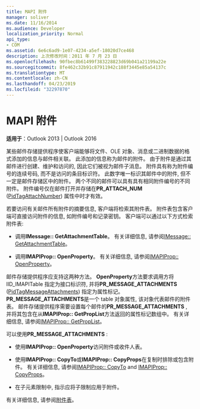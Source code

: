 ```yaml
---
title: MAPI 附件
manager: soliver
ms.date: 11/16/2014
ms.audience: Developer
localization_priority: Normal
api_type:
- COM
ms.assetid: 6e6c6ad9-1e07-4234-a5ef-18020d7ce468
description: 上次修改时间：2011 年 7 月 23 日
ms.openlocfilehash: 90fbec8b61499f383228823d69b041a21199a22e
ms.sourcegitcommit: 8fe462c32b91c87911942c188f3445e85a54137c
ms.translationtype: MT
ms.contentlocale: zh-CN
ms.lasthandoff: 04/23/2019
ms.locfileid: "32297870"
---
```

# <a name="mapi-attachments"></a>MAPI 附件

  
  
**适用于**：Outlook 2013 | Outlook 2016 
  
某些邮件存储提供程序使客户端能够将文件、OLE 对象、消息或二进制数据的格式添加的信息与邮件相关联。 此添加的信息称为邮件的附件。 由于附件是通过其邮件进行创建、维护和访问的, 因此它们被视为邮件子消息。 附件具有称为附件编号的连续号码, 而不是访问的条目标识符。 此数字唯一标识其邮件中的附件, 但不一定是邮件存储区中的附件。 两个不同的邮件可以具有具有相同附件编号的不同附件。 附件编号仅在邮件打开并存储在**PR_ATTACH_NUM** ([PidTagAttachNumber](pidtagattachnumber-canonical-property.md)) 属性中时才有效。
  
若要访问有关邮件所有附件的摘要信息, 客户端将检索其附件表。 附件表包含客户端可直接访问附件的信息, 如附件编号和记录密钥。 客户端可以通过以下方式检索附件表:
  
- 调用**IMessage:: GetAttachmentTable**。 有关详细信息, 请参阅[IMessage:: GetAttachmentTable](imessage-getattachmenttable.md)。
    
- 调用**IMAPIProp:: OpenProperty**。 有关详细信息, 请参阅[IMAPIProp:: OpenProperty](imapiprop-openproperty.md)。
    
邮件存储提供程序应支持这两种方法。 **OpenProperty**方法要求调用方将 IID_IMAPITable 指定为接口标识符, 并将**PR_MESSAGE_ATTACHMENTS** ([PidTagMessageAttachments](pidtagmessageattachments-canonical-property.md)) 指定为属性标记。 **PR_MESSAGE_ATTACHMENTS**是一个 table 对象属性, 该对象代表邮件的附件表。 邮件存储提供程序需要设置每个邮件的**PR_MESSAGE_ATTACHMENTS** , 并将其包含在从**IMAPIProp:: GetPropList**方法返回的属性标记数组中。 有关详细信息, 请参阅[IMAPIProp:: GetPropList](imapiprop-getproplist.md)。
  
 可以使用**PR_MESSAGE_ATTACHMENTS** : 
  
- 使用**IMAPIProp:: OpenProperty**访问附件或收件人表。 
    
- 使用**IMAPIProp:: CopyTo**或**IMAPIProp:: CopyProps**在复制时排除或包含附件。 有关详细信息, 请参阅[IMAPIProp:: CopyTo](imapiprop-copyto.md) and [IMAPIProp:: CopyProps](imapiprop-copyprops.md)。
    
- 在子元素限制中, 指示应将子限制应用于附件。
    
有关详细信息, 请参阅[附件表](attachment-tables.md)。
  

